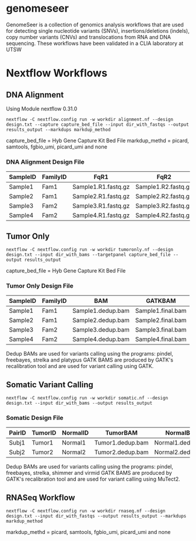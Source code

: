 # genomeseer
GenomeSeer is a collection of genomics analysis workflows that are used for detecting single nucleotide variants (SNVs), insertions/deletions (indels), copy number variants (CNVs) and translocations from RNA and DNA sequencing.  These workflows have been validated in a CLIA laboratory at UTSW

# Nextflow Workflows

## DNA Alignment

Using Module nextflow 0.31.0

```
nextflow -C nextflow.config run -w workdir alignment.nf --design design.txt --capture capture_bed_file --input dir_with_fastqs --output results_output --markdups markdup_method
```
capture_bed_file = Hyb Gene Capture Kit Bed File
markdup_methd = picard, samtools, fgbio_umi, picard_umi and none

### DNA Alignment Design File 

| SampleID | FamilyID | FqR1 | FqR2 |
|---|---|---|---|
| Sample1 | Fam1 | Sample1.R1.fastq.gz | Sample1.R2.fastq.gz |
| Sample2 | Fam1 | Sample2.R1.fastq.gz | Sample2.R2.fastq.gz |
| Sample3 | Fam2 | Sample3.R1.fastq.gz | Sample3.R2.fastq.gz |
| Sample4 | Fam2 | Sample4.R1.fastq.gz | Sample4.R2.fastq.gz |

## Tumor Only 

```
nextflow -C nextflow.config run -w workdir tumoronly.nf --design design.txt --input dir_with_bams --targetpanel capture_bed_file --output results_output
```
capture_bed_file = Hyb Gene Capture Kit Bed File

### Tumor Only Design File
| SampleID | FamilyID | BAM | GATKBAM |
|---|---|---|---|
| Sample1 | Fam1 | Sample1.dedup.bam | Sample1.final.bam |
| Sample2 | Fam1 | Sample2.dedup.bam | Sample2.final.bam |
| Sample3 | Fam2 | Sample3.dedup.bam | Sample3.final.bam |
| Sample4 | Fam2 | Sample4.dedup.bam | Sample4.final.bam |

Dedup BAMs are used for variants calling using the programs: pindel, freebayes, strelka and platypus
GATK BAMS are produced by GATK's recalibration tool and are used for variant calling using GATK.


## Somatic Variant Calling

```
nextflow -C nextflow.config run -w workdir somatic.nf --design design.txt --input dir_with_bams --output results_output
```
### Somatic Design File

| PairID | TumorID | NormalID | TumorBAM | NormalBAM | TumorGATKBAM | NormalGATKBAM |
|---|---|---|---|---|---|---|
| Subj1 | Tumor1 | Normal1 | Tumor1.dedup.bam | Normal1.dedup.bam | Tumor1.final.bam | Normal1.final.bam |
| Subj2 | Tumor2 | Normal2 | Tumor2.dedup.bam | Normal2.dedup.bam | Tumor2.final.bam | Normal2.final.bam |

Dedup BAMs are used for variants calling using the programs: pindel, freebayes, strelka, shimmer and virmid
GATK BAMS are produced by GATK's recalibration tool and are used for variant calling using MuTect2.

## RNASeq Workflow

```
nextflow -C nextflow.config run -w workdir rnaseq.nf --design design.txt --input dir_with_fastqs --output results_output --markdups markdup_method
```

markdup_methd = picard, samtools, fgbio_umi, picard_umi and none
